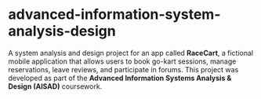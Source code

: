 # advanced-information-system-analysis-design
A system analysis and design project for an app called **RaceCart**, a fictional mobile application that allows users to book go-kart sessions, manage reservations, leave reviews, and participate in forums.   This project was developed as part of the **Advanced Information Systems Analysis &amp; Design (AISAD)** coursework.  
